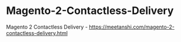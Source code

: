 # Magento-2-Contactless-Delivery
Magento 2 Contactless Delivery - https://meetanshi.com/magento-2-contactless-delivery.html
